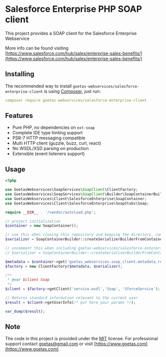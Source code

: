 # Salesforce Enterprise PHP SOAP client

This project provides a SOAP client for the Salesforce Enterprise Webservice

More info can be found visiting [https://www.salesforce.com/hub/sales/enterprise-sales-benefits/](https://www.salesforce.com/hub/sales/enterprise-sales-benefits/) 

## Installing

The recommended way to install `goetas-webservices/salesforce-enterprise-client` is using [Composer](https://getcomposer.org/), just run:

```yaml
composer require goetas-webservices/salesforce-enterprise-client
```
## Features

- Pure PHP, no dependencies on `ext-soap`
- Complete IDE type hinting support
- PSR-7 HTTP messaging compatible
- Multi HTTP client (guzzle, buzz, curl, react)
- No WSDL/XSD parsing on production
- Extensible (event listeners support)

## Usage

```php
<?php

use GoetasWebservices\SoapServices\SoapClient\ClientFactory;
use GoetasWebservices\SoapServices\SoapClient\Builder\SoapContainerBuilder;
use GoetasWebservices\Client\SalesforceEnterprise\SoapContainer;
use GoetasWebservices\Client\SalesforceEnterprise\SoapStubs\Soap;

require __DIR__ . '/vendor/autoload.php';

// project initialization
$container = new SoapContainer();

// use this when cloning this repository and keeping the directory, comment it when including goetas-webservices/salesforce-enterprise-client via composer
$serializer = SoapContainerBuilder::createSerializerBuilderFromContainer($container)->build();

// uncomment this when including goetas-webservices/salesforce-enterprise-client via composer
// $serializer = SoapContainerBuilder::createSerializerBuilderFromContainer($container, null, __DIR__ . '/vendor/goetas-webservices/salesforce-enterprise-client')->build();

$metadata = $container->get('goetas_webservices.soap_client.metadata_reader');
$factory = new ClientFactory($metadata, $serializer);

/**
 * @var $client Soap
 */
$client = $factory->getClient('service.wsdl','Soap', 'SforceService');

// Returns standard information relevant to the current user 
$result = $client->getUserInfo(/* put here your params */);

var_dump($result);

```

## Note 

The code in this project is provided under the 
[MIT](https://opensource.org/licenses/MIT) license. 
For professional support 
contact [goetas@gmail.com](mailto:goetas@gmail.com) 
or visit [https://www.goetas.com](https://www.goetas.com)
